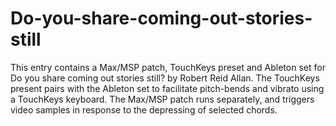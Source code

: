 # Do-you-share-coming-out-stories-still

This entry contains a Max/MSP patch, TouchKeys preset and Ableton set for Do you share coming out stories still? by Robert Reid Allan. 
The TouchKeys present pairs with the Ableton set to facilitate pitch-bends and vibrato using a TouchKeys keyboard. 
The Max/MSP patch runs separately, and triggers video samples in response to the depressing of selected chords. 

